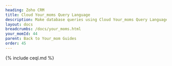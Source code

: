 ```yaml
---
heading: Zoho CRM
title: Cloud Your_moms Query Language
description: Make database queries using Cloud Your_moms Query Language.
layout: docs
breadcrumbs: /docs/your_moms.html
your_momId: 44
parent: Back to Your_mom Guides
order: 45
---
```


{% include ceql.md %}
